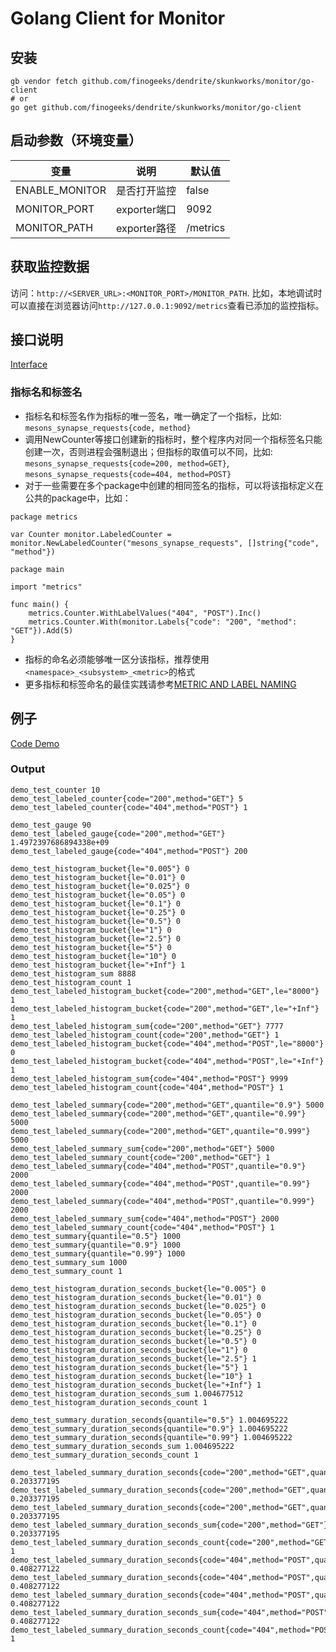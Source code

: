 # Golang Client for Monitor
## 安装
```
gb vendor fetch github.com/finogeeks/dendrite/skunkworks/monitor/go-client
# or
go get github.com/finogeeks/dendrite/skunkworks/monitor/go-client
```
## 启动参数（环境变量）

变量|说明|默认值
---|---|---
ENABLE_MONITOR|是否打开监控|false
MONITOR_PORT|exporter端口|9092
MONITOR_PATH|exporter路径|/metrics

## 获取监控数据
访问：```http://<SERVER_URL>:<MONITOR_PORT>/MONITOR_PATH```.
比如，本地调试时可以直接在浏览器访问```http://127.0.0.1:9092/metrics```查看已添加的监控指标。

## 接口说明
[Interface](https://github.com/finogeeks/dendrite/skunkworks/monitor/go-client/src/master/monitor/interface.go)
### 指标名和标签名
* 指标名和标签名作为指标的唯一签名，唯一确定了一个指标，比如: ```mesons_synapse_requests{code, method}```
* 调用NewCounter等接口创建新的指标时，整个程序内对同一个指标签名只能创建一次，否则进程会强制退出；但指标的取值可以不同，比如: ```mesons_synapse_requests{code=200, method=GET}```, ```mesons_synapse_requests{code=404, method=POST}```
* 对于一些需要在多个package中创建的相同签名的指标，可以将该指标定义在公共的package中，比如：

```golang
package metrics

var Counter monitor.LabeledCounter = monitor.NewLabeledCounter("mesons_synapse_requests", []string{"code", "method"})
```
```golang
package main

import "metrics"

func main() {
    metrics.Counter.WithLabelValues("404", "POST").Inc()
    metrics.Counter.With(monitor.Labels{"code": "200", "method": "GET"}).Add(5)
}
```
* 指标的命名必须能够唯一区分该指标，推荐使用```<namespace>_<subsystem>_<metric>```的格式
* 更多指标和标签命名的最佳实践请参考[METRIC AND LABEL NAMING](https://prometheus.io/docs/practices/naming/)

## 例子
[Code Demo](https://github.com/finogeeks/dendrite/skunkworks/monitor/go-client/src/master/test/test_main.go)

### Output
```
demo_test_counter 10
demo_test_labeled_counter{code="200",method="GET"} 5
demo_test_labeled_counter{code="404",method="POST"} 1

demo_test_gauge 90
demo_test_labeled_gauge{code="200",method="GET"} 1.4972397686894338e+09
demo_test_labeled_gauge{code="404",method="POST"} 200

demo_test_histogram_bucket{le="0.005"} 0
demo_test_histogram_bucket{le="0.01"} 0
demo_test_histogram_bucket{le="0.025"} 0
demo_test_histogram_bucket{le="0.05"} 0
demo_test_histogram_bucket{le="0.1"} 0
demo_test_histogram_bucket{le="0.25"} 0
demo_test_histogram_bucket{le="0.5"} 0
demo_test_histogram_bucket{le="1"} 0
demo_test_histogram_bucket{le="2.5"} 0
demo_test_histogram_bucket{le="5"} 0
demo_test_histogram_bucket{le="10"} 0
demo_test_histogram_bucket{le="+Inf"} 1
demo_test_histogram_sum 8888
demo_test_histogram_count 1
demo_test_labeled_histogram_bucket{code="200",method="GET",le="8000"} 1
demo_test_labeled_histogram_bucket{code="200",method="GET",le="+Inf"} 1
demo_test_labeled_histogram_sum{code="200",method="GET"} 7777
demo_test_labeled_histogram_count{code="200",method="GET"} 1
demo_test_labeled_histogram_bucket{code="404",method="POST",le="8000"} 0
demo_test_labeled_histogram_bucket{code="404",method="POST",le="+Inf"} 1
demo_test_labeled_histogram_sum{code="404",method="POST"} 9999
demo_test_labeled_histogram_count{code="404",method="POST"} 1

demo_test_labeled_summary{code="200",method="GET",quantile="0.9"} 5000
demo_test_labeled_summary{code="200",method="GET",quantile="0.99"} 5000
demo_test_labeled_summary{code="200",method="GET",quantile="0.999"} 5000
demo_test_labeled_summary_sum{code="200",method="GET"} 5000
demo_test_labeled_summary_count{code="200",method="GET"} 1
demo_test_labeled_summary{code="404",method="POST",quantile="0.9"} 2000
demo_test_labeled_summary{code="404",method="POST",quantile="0.99"} 2000
demo_test_labeled_summary{code="404",method="POST",quantile="0.999"} 2000
demo_test_labeled_summary_sum{code="404",method="POST"} 2000
demo_test_labeled_summary_count{code="404",method="POST"} 1
demo_test_summary{quantile="0.5"} 1000
demo_test_summary{quantile="0.9"} 1000
demo_test_summary{quantile="0.99"} 1000
demo_test_summary_sum 1000
demo_test_summary_count 1

demo_test_histogram_duration_seconds_bucket{le="0.005"} 0
demo_test_histogram_duration_seconds_bucket{le="0.01"} 0
demo_test_histogram_duration_seconds_bucket{le="0.025"} 0
demo_test_histogram_duration_seconds_bucket{le="0.05"} 0
demo_test_histogram_duration_seconds_bucket{le="0.1"} 0
demo_test_histogram_duration_seconds_bucket{le="0.25"} 0
demo_test_histogram_duration_seconds_bucket{le="0.5"} 0
demo_test_histogram_duration_seconds_bucket{le="1"} 0
demo_test_histogram_duration_seconds_bucket{le="2.5"} 1
demo_test_histogram_duration_seconds_bucket{le="5"} 1
demo_test_histogram_duration_seconds_bucket{le="10"} 1
demo_test_histogram_duration_seconds_bucket{le="+Inf"} 1
demo_test_histogram_duration_seconds_sum 1.004677512
demo_test_histogram_duration_seconds_count 1

demo_test_summary_duration_seconds{quantile="0.5"} 1.004695222
demo_test_summary_duration_seconds{quantile="0.9"} 1.004695222
demo_test_summary_duration_seconds{quantile="0.99"} 1.004695222
demo_test_summary_duration_seconds_sum 1.004695222
demo_test_summary_duration_seconds_count 1

demo_test_labeled_summary_duration_seconds{code="200",method="GET",quantile="0.5"} 0.203377195
demo_test_labeled_summary_duration_seconds{code="200",method="GET",quantile="0.9"} 0.203377195
demo_test_labeled_summary_duration_seconds{code="200",method="GET",quantile="0.99"} 0.203377195
demo_test_labeled_summary_duration_seconds_sum{code="200",method="GET"} 0.203377195
demo_test_labeled_summary_duration_seconds_count{code="200",method="GET"} 1
demo_test_labeled_summary_duration_seconds{code="404",method="POST",quantile="0.5"} 0.408277122
demo_test_labeled_summary_duration_seconds{code="404",method="POST",quantile="0.9"} 0.408277122
demo_test_labeled_summary_duration_seconds{code="404",method="POST",quantile="0.99"} 0.408277122
demo_test_labeled_summary_duration_seconds_sum{code="404",method="POST"} 0.408277122
demo_test_labeled_summary_duration_seconds_count{code="404",method="POST"} 1
```
